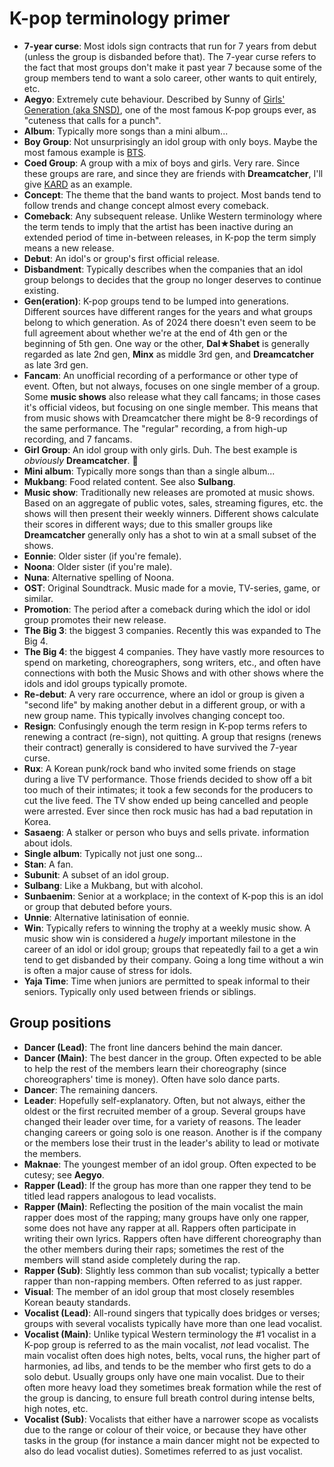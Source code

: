 # K-pop terminology primer

* **7-year curse**: Most idols sign contracts that run for 7 years from
  debut (unless the group is disbanded before that). The 7-year curse
  refers to the fact that most groups don't make it past year 7 because
  some of the group members tend to want a solo career, other wants to
  quit entirely, etc.
* **Aegyo**: Extremely cute behaviour. Described by Sunny of
  [Girls' Generation (aka SNSD)](https://girls-generation.fandom.com/wiki/Girls%27_Generation),
  one of the most famous K-pop groups ever, as "cuteness that calls for a punch".
* **Album**: Typically more songs than a mini album...
* **Boy Group**: Not unsurprisingly an idol group with only boys.
  Maybe the most famous example is [BTS](https://bts.fandom.com/wiki/BTS_Wiki).
* **Coed Group**: A group with a mix of boys and girls. Very rare.
  Since these groups are rare, and since they are friends with **Dreamcatcher**,
  I'll give [KARD](https://kard.fandom.com/wiki/KARD) as an example.
* **Concept**: The theme that the band wants to project. Most bands tend to
  follow trends and change concept almost every comeback.
* **Comeback**: Any subsequent release. Unlike Western terminology where
  the term tends to imply that the artist has been inactive during an
  extended period of time in-between releases, in K-pop the term
  simply means a new release.
* **Debut**: An idol's or group's first official release.
* **Disbandment**: Typically describes when the companies that an idol
  group belongs to decides that the group no longer deserves to continue
  existing.
* **Gen(eration)**: K-pop groups tend to be lumped into generations.
  Different sources have different ranges for the years and what groups
  belong to which generation. As of 2024 there doesn't even seem to be full
  agreement about whether we're at the end of 4th gen or the beginning
  of 5th gen. One way or the other, **Dal★Shabet** is generally regarded as
  late 2nd gen, **Minx** as middle 3rd gen, and **Dreamcatcher** as late 3rd gen.
* **Fancam**: An unofficial recording of a performance or other type of event.
  Often, but not always, focuses on one single member of a group.
  Some **music shows** also release what they call fancams; in those cases
  it's official videos, but focusing on one single member. This means that from
  music shows with Dreamcatcher there might be 8-9 recordings of the same performance.
  The "regular" recording, a from high-up recording, and 7 fancams.
* **Girl Group**: An idol group with only girls. Duh. The best example is *obviously*
  **Dreamcatcher**. 🤩
* **Mini album**: Typically more songs than than a single album...
* **Mukbang**: Food related content.  See also **Sulbang**.
* **Music show**: Traditionally new releases are promoted at music
  shows. Based on an aggregate of public votes, sales, streaming
  figures, etc. the shows will then present their weekly winners.
  Different shows calculate their scores in different ways; due to this
  smaller groups like **Dreamcatcher** generally only has a shot to win
  at a small subset of the shows.
* **Eonnie**: Older sister (if you're female).
* **Noona**: Older sister (if you're male).
* **Nuna**: Alternative spelling of Noona.
* **OST**: Original Soundtrack. Music made for a movie, TV-series, game, or similar.
* **Promotion**: The period after a comeback during which the idol or
  idol group promotes their new release.
* **The Big 3**: the biggest 3 companies. Recently this was expanded to The Big 4.
* **The Big 4**: the biggest 4 companies. They have vastly more resources to
  spend on marketing, choreographers, song writers, etc., and often have
  connections with both the Music Shows and with other shows where the
  idols and idol groups typically promote.
* **Re-debut**: A very rare occurrence, where an idol or group is given a
  "second life" by making another debut in a different group, or with
  a new group name. This typically involves changing concept too.
* **Resign**: Confusingly enough the term resign in K-pop terms refers
  to renewing a contract (re-sign), not quitting. A group that resigns
  (renews their contract) generally is considered to have survived
  the 7-year curse.
* **Rux**: A Korean punk/rock band who invited some friends on stage
  during a live TV performance. Those friends decided to show off a bit too
  much of their intimates; it took a few seconds for the producers to cut
  the live feed. The TV show ended up being cancelled and people were arrested.
  Ever since then rock music has had a bad reputation in Korea.
* **Sasaeng**: A stalker or person who buys and sells private.
  information about idols.
* **Single album**: Typically not just one song...
* **Stan**: A fan.
* **Subunit**: A subset of an idol group.
* **Sulbang**: Like a Mukbang, but with alcohol.
* **Sunbaenim**: Senior at a workplace; in the context of K-pop this
  is an idol or group that debuted before yours.
* **Unnie**: Alternative latinisation of eonnie.
* **Win**: Typically refers to winning the trophy at a weekly  music show.
  A music show win is considered a *hugely* important milestone in the career
  of an idol or idol group; groups that repeatedly fail to a get a win tend to
  get disbanded by their company.  Going a long time without a win is
  often a major cause of stress for idols.
* **Yaja Time**: Time when juniors are permitted to speak informal to their seniors.
  Typically only used between friends or siblings.

## Group positions

* **Dancer (Lead)**: The front line dancers behind the main dancer.
* **Dancer (Main)**: The best dancer in the group. Often expected to be able
  to help the rest of the members learn their choreography
  (since choreographers' time is money). Often have solo dance parts.
* **Dancer**: The remaining dancers.
* **Leader**: Hopefully self-explanatory. Often, but not always,
  either the oldest or the first recruited member of a group.
  Several groups have changed their leader over time, for a variety of reasons.
  The leader changing careers or going solo is one reason. Another is if the company
  or the members lose their trust in the leader's ability to lead
  or motivate the members.
* **Maknae**: The youngest member of an idol group. Often expected to be cutesy;
  see **Aegyo**.
* **Rapper (Lead)**: If the group has more than one rapper they tend to be
  titled lead rappers analogous to lead vocalists.
* **Rapper (Main)**: Reflecting the position of the main vocalist the main
  rapper does most of the rapping; many groups have only one rapper,
  some does not have any rapper at all. Rappers often participate
  in writing their own lyrics. Rappers often have different choreography
  than the other members during their raps; sometimes the rest of the
  members will stand aside completely during the rap.
* **Rapper (Sub)**: Slightly less common than sub vocalist;
  typically a better rapper than non-rapping members. Often referred to
  as just rapper.
* **Visual**: The member of an idol group that most closely resembles Korean
  beauty standards.
* **Vocalist (Lead)**: All-round singers that typically does bridges or
  verses; groups with several vocalists typically have more than one
  lead vocalist.
* **Vocalist (Main)**: Unlike typical Western terminology the #1 vocalist
  in a K-pop group is referred to as the main vocalist, *not* lead vocalist.
  The main vocalist often does high notes, belts, vocal runs, the higher part of
  harmonies, ad libs, and tends to be the member who first gets to do a
  solo debut. Usually groups only have one main vocalist.
  Due to their often more heavy load they sometimes break formation
  while the rest of the group is dancing, to ensure full breath control
  during intense belts, high notes, etc.
* **Vocalist (Sub)**: Vocalists that either have a narrower scope
  as vocalists due to the range or colour of their voice, or because
  they have other tasks in the group (for instance a main dancer might
  not be expected to also do lead vocalist duties). Sometimes referred
  to as just vocalist.

